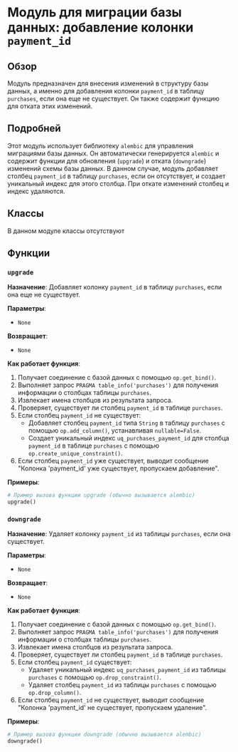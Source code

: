 # Модуль для миграции базы данных: добавление колонки `payment_id`

## Обзор

Модуль предназначен для внесения изменений в структуру базы данных, а именно для добавления колонки `payment_id` в таблицу `purchases`, если она еще не существует. Он также содержит функцию для отката этих изменений.

## Подробней

Этот модуль использует библиотеку `alembic` для управления миграциями базы данных. Он автоматически генерируется `alembic` и содержит функции для обновления (`upgrade`) и отката (`downgrade`) изменений схемы базы данных. В данном случае, модуль добавляет столбец `payment_id` в таблицу `purchases`, если он отсутствует, и создает уникальный индекс для этого столбца.  При откате изменений столбец и индекс удаляются.

## Классы

В данном модуле классы отсутствуют

## Функции

### `upgrade`

**Назначение**: Добавляет колонку `payment_id` в таблицу `purchases`, если она еще не существует.

**Параметры**:
-   `None`

**Возвращает**:
-   `None`

**Как работает функция**:

1.  Получает соединение с базой данных с помощью `op.get_bind()`.
2.  Выполняет запрос `PRAGMA table_info('purchases')` для получения информации о столбцах таблицы `purchases`.
3.  Извлекает имена столбцов из результата запроса.
4.  Проверяет, существует ли столбец `payment_id` в таблице `purchases`.
5.  Если столбец `payment_id` не существует:
    *   Добавляет столбец `payment_id` типа `String` в таблицу `purchases` с помощью `op.add_column()`, устанавливая `nullable=False`.
    *   Создает уникальный индекс `uq_purchases_payment_id` для столбца `payment_id` в таблице `purchases` с помощью `op.create_unique_constraint()`.
6.  Если столбец `payment_id` уже существует, выводит сообщение "Колонка 'payment\_id' уже существует, пропускаем добавление".

**Примеры**:

```python
# Пример вызова функции upgrade (обычно вызывается alembic)
upgrade()
```

### `downgrade`

**Назначение**: Удаляет колонку `payment_id` из таблицы `purchases`, если она существует.

**Параметры**:
-   `None`

**Возвращает**:
-   `None`

**Как работает функция**:

1.  Получает соединение с базой данных с помощью `op.get_bind()`.
2.  Выполняет запрос `PRAGMA table_info('purchases')` для получения информации о столбцах таблицы `purchases`.
3.  Извлекает имена столбцов из результата запроса.
4.  Проверяет, существует ли столбец `payment_id` в таблице `purchases`.
5.  Если столбец `payment_id` существует:
    *   Удаляет уникальный индекс `uq_purchases_payment_id` из таблицы `purchases` с помощью `op.drop_constraint()`.
    *   Удаляет столбец `payment_id` из таблицы `purchases` с помощью `op.drop_column()`.
6.  Если столбец `payment_id` не существует, выводит сообщение "Колонка 'payment\_id' не существует, пропускаем удаление".

**Примеры**:

```python
# Пример вызова функции downgrade (обычно вызывается alembic)
downgrade()